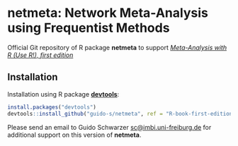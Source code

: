 # netmeta: Network Meta-Analysis using Frequentist Methods

Official Git repository of R package **netmeta** to support
[*Meta-Analysis with R (Use R!), first
edition*](http://www.springer.com/gp/book/9783319214153)


## Installation

Installation using R package
[**devtools**](https://cran.r-project.org/package=devtools):
```r
install.packages("devtools")
devtools::install_github("guido-s/netmeta", ref = "R-book-first-edition")
```

Please send an email to Guido Schwarzer <sc@imbi.uni-freiburg.de> for
additional support on this version of **netmeta**.
